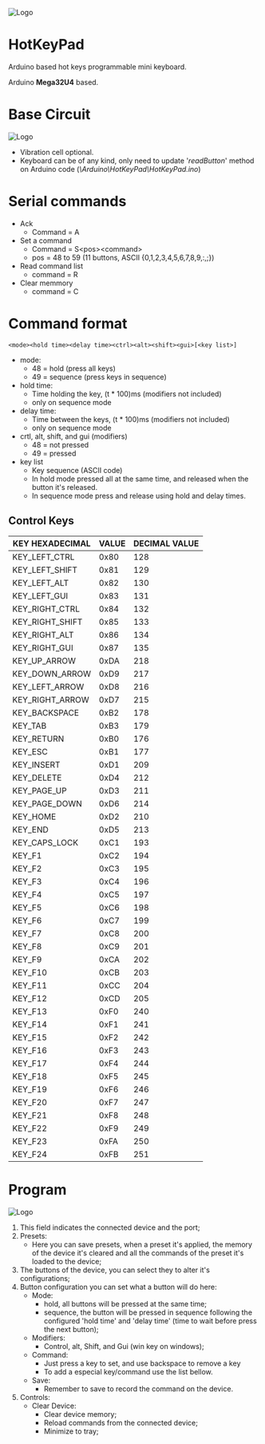 ![Logo](./graphics/icon.png)

# HotKeyPad

Arduino based hot keys programmable mini keyboard.

Arduino **Mega32U4** based.

# Base Circuit

![Logo](./graphics/BaseCircuit.png)

* Vibration cell optional.
* Keyboard can be of any kind, only need to update '*readButton*' method on Arduino code (*\Arduino\HotKeyPad\HotKeyPad.ino*)

# Serial commands
* Ack 
    - Command = A
* Set a command 
    - Command = S\<pos\>\<command\>
    - pos = 48 to 59 (11 buttons, ASCII {0,1,2,3,4,5,6,7,8,9,:,;})
* Read command list 
    - command = R
* Clear memmory 
    - command = C

# Command format

```
<mode><hold time><delay time><ctrl><alt><shift><gui>[<key list>]
```
* mode:
    * 48 = hold (press all keys)
    * 49 = sequence (press keys in sequence)
* hold time:
    * Time holding the key, (t * 100)ms (modifiers not included) 
    * only on sequence mode
* delay time:
    * Time between the keys, (t * 100)ms (modifiers not included) 
    * only on sequence mode
* crtl, alt, shift, and gui (modifiers)
    * 48 = not pressed
    * 49 = pressed
* key list
    * Key sequence (ASCII code)
    * In hold mode pressed all at the same time, and released when the button it's released.
    * In sequence mode press and release using hold and delay times.

## Control Keys

|KEY HEXADECIMAL|VALUE|DECIMAL VALUE|
|---------------|-----|-------------|
|KEY_LEFT_CTRL|0x80|128|
|KEY_LEFT_SHIFT|0x81|129|
|KEY_LEFT_ALT|0x82|130|
|KEY_LEFT_GUI|0x83|131|
|KEY_RIGHT_CTRL|0x84|132|
|KEY_RIGHT_SHIFT|0x85|133|
|KEY_RIGHT_ALT|0x86|134|
|KEY_RIGHT_GUI|0x87|135|
|KEY_UP_ARROW|0xDA|218|
|KEY_DOWN_ARROW|0xD9|217|
|KEY_LEFT_ARROW|0xD8|216|
|KEY_RIGHT_ARROW|0xD7|215|
|KEY_BACKSPACE|0xB2|178|
|KEY_TAB|0xB3|179|
|KEY_RETURN|0xB0|176|
|KEY_ESC|0xB1|177|
|KEY_INSERT|0xD1|209|
|KEY_DELETE|0xD4|212|
|KEY_PAGE_UP|0xD3|211|
|KEY_PAGE_DOWN|0xD6|214|
|KEY_HOME|0xD2|210|
|KEY_END|0xD5|213|
|KEY_CAPS_LOCK|0xC1|193|
|KEY_F1|0xC2|194|
|KEY_F2|0xC3|195|
|KEY_F3|0xC4|196|
|KEY_F4|0xC5|197|
|KEY_F5|0xC6|198|
|KEY_F6|0xC7|199|
|KEY_F7|0xC8|200|
|KEY_F8|0xC9|201|
|KEY_F9|0xCA|202|
|KEY_F10|0xCB|203|
|KEY_F11|0xCC|204|
|KEY_F12|0xCD|205|
|KEY_F13|0xF0|240|
|KEY_F14|0xF1|241|
|KEY_F15|0xF2|242|
|KEY_F16|0xF3|243|
|KEY_F17|0xF4|244|
|KEY_F18|0xF5|245|
|KEY_F19|0xF6|246|
|KEY_F20|0xF7|247|
|KEY_F21|0xF8|248|
|KEY_F22|0xF9|249|
|KEY_F23|0xFA|250|
|KEY_F24|0xFB|251|

# Program

![Logo](./graphics/Program.png)

1. This field indicates the connected device and the port;
2. Presets:
    * Here you can save presets, when a preset it's applied, the memory of the device it's cleared and all the commands of the preset it's loaded to the device;
3. The buttons of the device, you can select they to alter it's configurations;
4. Button configuration you can set what a button will do here:
    * Mode:
        - hold, all buttons will be pressed at the same time;
        - sequence, the button will be pressed in sequence following the configured 'hold time' and 'delay time' (time to wait before press the next button);
    * Modifiers: 
        - Control, alt, Shift, and Gui (win key on windows);
    * Command:
        - Just press a key to set, and use backspace to remove a key
        - To add a especial key/command use the list bellow.
    * Save: 
        - Remember to save to record the command on the device.
5. Controls:
    * Clear Device:
        - Clear device memory;
        - Reload commands from the connected device;
        - Minimize to tray;